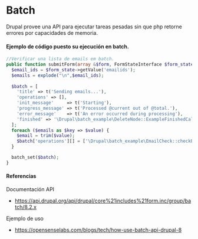 Batch
===

Drupal provee una API para ejecutar tareas pesadas sin que php retorne errores por capacidades de memoria.


#### Ejemplo de código puesto su ejecución en batch.
```php
//Verificar una lista de emails em batch.
public function submitForm(array &$form, FormStateInterface $form_state) {
  $email_ids = $form_state->getValue('emailids');
  $emails = explode("\n",$email_ids);
    
  $batch = [
    'title' => t('Sending emails...'),
    'operations' => [],
    'init_message'     => t('Starting'),
    'progress_message' => t('Processed @current out of @total.'),
    'error_message'    => t('An error occurred during processing'),
    'finished' => '\Drupal\batch_example\DeleteNode::ExampleFinishedCallback',
  ];
  foreach ($emails as $key => $value) {
    $email = trim($value);
    $batch['operations'][] = ['\Drupal\batch_example\EmailCheck::checkEmailExample',[$email]];
  }

  batch_set($batch);
}
```

#### Referencias
Documentación API
- https://api.drupal.org/api/drupal/core%21includes%21form.inc/group/batch/8.2.x

Ejemplo de uso
- https://opensenselabs.com/blogs/tech/how-use-batch-api-drupal-8